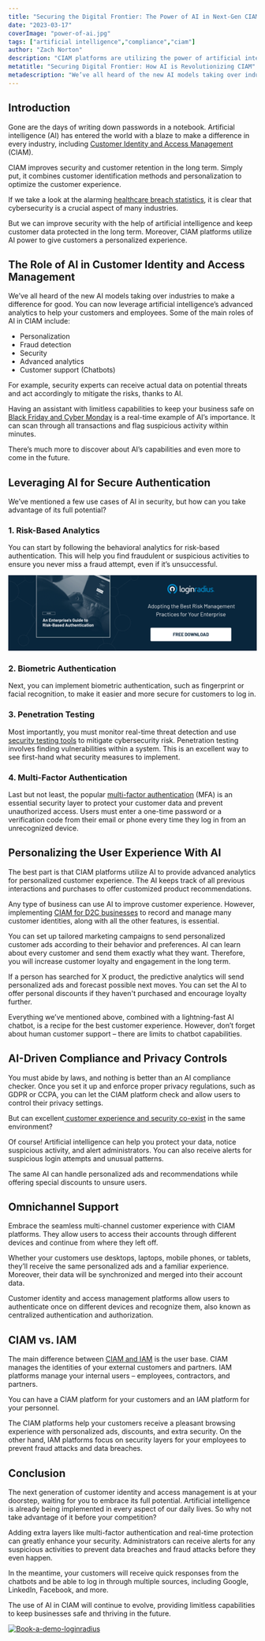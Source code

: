 ```yaml
---
title: "Securing the Digital Frontier: The Power of AI in Next-Gen CIAM"
date: "2023-03-17"
coverImage: "power-of-ai.jpg"
tags: ["artificial intelligence","compliance","ciam"] 
author: "Zach Norton"
description: "CIAM platforms are utilizing the power of artificial intelligence to give customers a personalized experience. This blog gives a walkthrough of some of the key roles of AI in CIAM, including personalization, security and advanced analytics."
metatitle: "Securing Digital Frontier: How AI is Revolutionizing CIAM"
metadescription: "We’ve all heard of the new AI models taking over industries. You can now leverage AI’s advanced analytics in CIAM to help your customers."
---
```


## Introduction

Gone are the days of writing down passwords in a notebook. Artificial intelligence (AI) has entered the world with a blaze to make a difference in every industry, including [Customer Identity and Access Management](https://www.loginradius.com/blog/identity/customer-identity-and-access-management/) (CIAM).

CIAM improves security and customer retention in the long term. Simply put, it combines customer identification methods and personalization to optimize the customer experience.

If we take a look at the alarming [healthcare breach statistics](https://resources.freeagentcrm.com/healthcare-data-breach-statistics/), it is clear that cybersecurity is a crucial aspect of many industries.

But we can improve security with the help of artificial intelligence and keep customer data protected in the long term. Moreover, CIAM platforms utilize AI power to give customers a personalized experience.

## The Role of AI in Customer Identity and Access Management

We’ve all heard of the new AI models taking over industries to make a difference for good. You can now leverage artificial intelligence’s advanced analytics to help your customers and employees. Some of the main roles of AI in CIAM include:

* Personalization
* Fraud detection
* Security
* Advanced analytics
* Customer support (Chatbots)

For example, security experts can receive actual data on potential threats and act accordingly to mitigate the risks, thanks to AI.

Having an assistant with limitless capabilities to keep your business safe on [Black Friday and Cyber Monday](https://www.loginradius.com/blog/identity/10-black-friday-cyber-monday-tips-for-businesses/) is a real-time example of AI’s importance. It can scan through all transactions and flag suspicious activity within minutes. 

There’s much more to discover about AI’s capabilities and even more to come in the future.

## Leveraging AI for Secure Authentication

We’ve mentioned a few use cases of AI in security, but how can you take advantage of its full potential? 

### 1. Risk-Based Analytics

You can start by following the behavioral analytics for risk-based authentication. This will help you find fraudulent or suspicious activities to ensure you never miss a fraud attempt, even if it’s unsuccessful.

[![GD-EG-to-RBA](GD-EG-to-RBA.png)](https://www.loginradius.com/resource/an-enterprises-guide-to-risk-based-authentication/)

### 2. Biometric Authentication

Next, you can implement biometric authentication, such as fingerprint or facial recognition, to make it easier and more secure for customers to log in.

### 3. Penetration Testing

Most importantly, you must monitor real-time threat detection and use [security testing tools](https://pentest-tools.com/alltools) to mitigate cybersecurity risk. Penetration testing involves finding vulnerabilities within a system. This is an excellent way to see first-hand what security measures to implement.

### 4. Multi-Factor Authentication

Last but not least, the popular [multi-factor authentication](https://www.loginradius.com/multi-factor-authentication/) (MFA) is an essential security layer to protect your customer data and prevent unauthorized access. Users must enter a one-time password or a verification code from their email or phone every time they log in from an unrecognized device.

## Personalizing the User Experience With AI

The best part is that CIAM platforms utilize AI to provide advanced analytics for personalized customer experience. The AI keeps track of all previous interactions and purchases to offer customized product recommendations.

Any type of business can use AI to improve customer experience. However, implementing [CIAM for D2C businesses](https://www.loginradius.com/blog/identity/d2c-brands-utilize-ciam-for-growth/) to record and manage many customer identities, along with all the other features, is essential.

You can set up tailored marketing campaigns to send personalized customer ads according to their behavior and preferences. AI can learn about every customer and send them exactly what they want. Therefore, you will increase customer loyalty and engagement in the long term.

If a person has searched for X product, the predictive analytics will send personalized ads and forecast possible next moves. You can set the AI to offer personal discounts if they haven't purchased and encourage loyalty further.

Everything we’ve mentioned above, combined with a lightning-fast AI chatbot, is a recipe for the best customer experience. However, don’t forget about human customer support – there are limits to chatbot capabilities.

## AI-Driven Compliance and Privacy Controls

You must abide by laws, and nothing is better than an AI compliance checker. Once you set it up and enforce proper privacy regulations, such as GDPR or CCPA, you can let the CIAM platform check and allow users to control their privacy settings.

But can excellent[ customer experience and security co-exist](https://www.loginradius.com/blog/identity/security-ux-can-coexist/) in the same environment?

Of course! Artificial intelligence can help you protect your data, notice suspicious activity, and alert administrators. You can also receive alerts for suspicious login attempts and unusual patterns.

The same AI can handle personalized ads and recommendations while offering special discounts to unsure users.

## Omnichannel Support

Embrace the seamless multi-channel customer experience with CIAM platforms. They allow users to access their accounts through different devices and continue from where they left off.

Whether your customers use desktops, laptops, mobile phones, or tablets, they’ll receive the same personalized ads and a familiar experience. Moreover, their data will be synchronized and merged into their account data.

Customer identity and access management platforms allow users to authenticate once on different devices and recognize them, also known as centralized authentication and authorization.

## CIAM vs. IAM

The main difference between [CIAM and IAM](https://www.loginradius.com/blog/identity/iam-vs-ciam/) is the user base. CIAM manages the identities of your external customers and partners. IAM platforms manage your internal users – employees, contractors, and partners. 

You can have a CIAM platform for your customers and an IAM platform for your personnel.

The CIAM platforms help your customers receive a pleasant browsing experience with personalized ads, discounts, and extra security. On the other hand, IAM platforms focus on security layers for your employees to prevent fraud attacks and data breaches.

## Conclusion

The next generation of customer identity and access management is at your doorstep, waiting for you to embrace its full potential. Artificial intelligence is already being implemented in every aspect of our daily lives. So why not take advantage of it before your competition?

Adding extra layers like multi-factor authentication and real-time protection can greatly enhance your security. Administrators can receive alerts for any suspicious activities to prevent data breaches and fraud attacks before they even happen.

In the meantime, your customers will receive quick responses from the chatbots and be able to log in through multiple sources, including Google, LinkedIn, Facebook, and more.

The use of AI in CIAM will continue to evolve, providing limitless capabilities to keep businesses safe and thriving in the future.

[![Book-a-demo-loginradius](Book-a-demo-1024x310.png)](https://www.loginradius.com/book-a-demo/)
